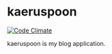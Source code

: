 # kaeruspoon

[![Code Climate](https://codeclimate.com/github/tsukasaoishi/kaeruspoon/badges/gpa.svg)](https://codeclimate.com/github/tsukasaoishi/kaeruspoon)

kaeruspoon is my blog application.
